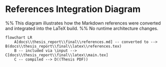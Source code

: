 # References Integration Diagram

%% This diagram illustrates how the Markdown references were converted and integrated into the LaTeX build.
%% No runtime architecture changes.

```mermaid
flowchart LR
    A[docs\\thesis_report\\final\\references.md] -- converted to --> B(docs\\thesis_report\\final\\latex\\references.tex)
    B -- included via \input --> C[docs\\thesis_report\\final\\latex\\main.tex]
    C -- compiled --> D((Thesis PDF))
```
